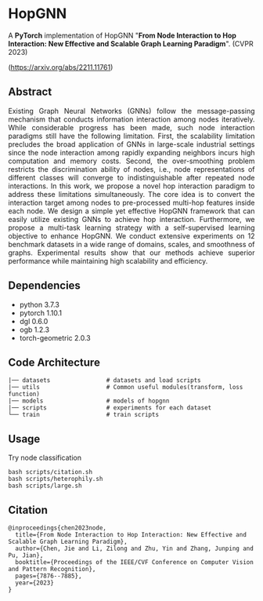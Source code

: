 # HopGNN

A **PyTorch** implementation of HopGNN "**From Node Interaction to Hop Interaction: New Effective and Scalable Graph Learning Paradigm**". (CVPR 2023)

(https://arxiv.org/abs/2211.11761)

## Abstract
<p align="justify">
Existing Graph Neural Networks (GNNs) follow the message-passing mechanism that conducts information interaction among nodes iteratively. While considerable progress has been made, such node interaction paradigms still have the following limitation. 
First, the scalability limitation precludes the broad application of GNNs in large-scale industrial settings since the node interaction among rapidly expanding neighbors incurs high computation and memory costs. 
Second, the over-smoothing problem restricts the discrimination ability of nodes, i.e., node representations of different classes will converge to indistinguishable after repeated node interactions. In this work, we propose a novel hop interaction paradigm to address these limitations simultaneously. 
The core idea is to convert the interaction target among nodes to pre-processed multi-hop features inside each node.
We design a simple yet effective HopGNN framework that can easily utilize existing GNNs to achieve hop interaction. Furthermore, we propose a multi-task learning strategy with a self-supervised learning objective to enhance HopGNN. We conduct extensive experiments on 12 benchmark datasets in a wide range of domains, scales, and smoothness of graphs. Experimental results show that our methods achieve superior performance while maintaining high scalability and efficiency.
</p>

## Dependencies
- python 3.7.3
- pytorch 1.10.1
- dgl 0.6.0
- ogb 1.2.3
- torch-geometric 2.0.3

## Code Architecture
    |── datasets                # datasets and load scripts
    |── utils                   # Common useful modules(transform, loss function)
    |── models                  # models of hopgnn
    |── scripts                 # experiments for each dataset
    └── train                   # train scripts
    

## Usage 

Try node classification
```
bash scripts/citation.sh
bash scripts/heterophily.sh
bash scripts/large.sh 
```

## Citation
```
@inproceedings{chen2023node,
  title={From Node Interaction to Hop Interaction: New Effective and Scalable Graph Learning Paradigm},
  author={Chen, Jie and Li, Zilong and Zhu, Yin and Zhang, Junping and Pu, Jian},
  booktitle={Proceedings of the IEEE/CVF Conference on Computer Vision and Pattern Recognition},
  pages={7876--7885},
  year={2023}
}
```